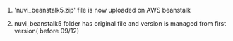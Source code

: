 1. 'nuvi_beanstalk5.zip' file is now uploaded on AWS beanstalk

2. nuvi_beanstalk5 folder has original file and version is managed from first version( before 09/12)  
